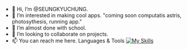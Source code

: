 - 👋 Hi, I’m @SEUNGKYUCHUNG.
- 👀 I’m interested in making cool apps. "coming soon computatis astris, photosythesis, running app."
- 🌱 I’m almost done with school. 
- 💞️ I’m looking to collaborate on projects. 
- 📫 You can reach me here.
Languages & Tools
[![My Skills](https://skillicons.dev/icons?i=cpp,cs,python,java,azure,mysql,sqlite,docker,dotnet)](https://skillicons.dev)

